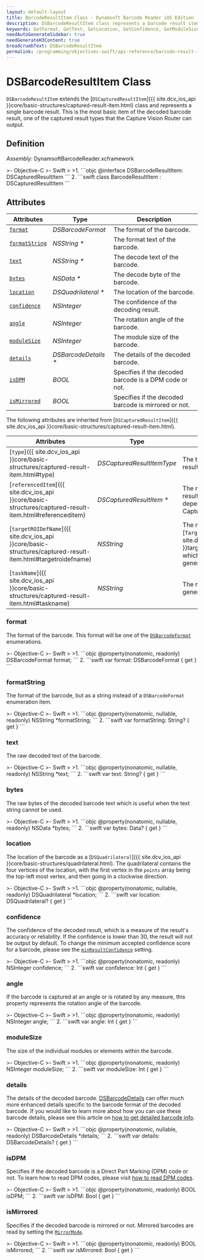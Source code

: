 ```yaml
---
layout: default-layout
title: BarcodeResultItem Class - Dynamsoft Barcode Reader iOS Edition
description: DSBarcodeResultItem class represents a barcode result item decoded by barcode reader engine. It is derived from DSCapturedResultItem.
keywords: GetFormat, GetText, GetLocation, GetConfidence, GetModuleSize, DSBarcodeResultItem, api reference
needAutoGenerateSidebar: true
needGenerateH3Content: true
breadcrumbText: DSBarcodeResultItem
permalink: /programming/objectivec-swift/api-reference/barcode-result-item.html
---
```


# DSBarcodeResultItem Class

`DSBarcodeResultItem` extends the [`DSCapturedResultItem`]({{ site.dcv_ios_api }}core/basic-structures/captured-result-item.html) class and represents a single barcode result. This is the most basic item of the decoded barcode result, one of the captured result types that the Capture Vision Router can output.

## Definition

*Assembly:* DynamsoftBarcodeReader.xcframework

<div class="sample-code-prefix"></div>
>- Objective-C
>- Swift
>
>1. 
```objc
@interface DSBarcodeResultItem: DSCapturedResultItem
```
2. 
```swift
class BarcodeResultItem : DSCapturedResultItem
```

## Attributes

| Attributes | Type | Description |
| ---------- | ---- | ----------- |
| [`format`](#format) | *DSBarcodeFormat* | The format of the barcode. |
| [`formatString`](#formatstring) | *NSString \** | The format text of the barcode. |
| [`text`](#text) | *NSString \** | The decode text of the barcode. |
| [`bytes`](#bytes) | *NSData \** | The decode byte of the barcode. |
| [`location`](#location) | *DSQuadrilateral \** | The location of the barcode. |
| [`confidence`](#confidence) | *NSInteger* | The confidence of the decoding result. |
| [`angle`](#angle) | *NSInteger* | The rotation angle of the barcode. |
| [`moduleSize`](#modulesize) | *NSInteger* | The module size of the barcode. |
| [`details`](#details) | *DSBarcodeDetails \** | The details of the decoded barcode. |
| [`isDPM`](#isdpm) | *BOOL* | Specifies if the decoded barcode is a DPM code or not. |
| [`isMirrored`](#ismirrored) | *BOOL* | Specifies if the decoded barcode is mirrored or not. |

The following attributes are inherited from [`DSCapturedResultItem`]({{ site.dcv_ios_api }}core/basic-structures/captured-result-item.html).

| Attributes | Type | Description |
| ---------- | ---- | ----------- |
| [`type`]({{ site.dcv_ios_api }}core/basic-structures/captured-result-item.html#type) | *DSCapturedResultItemType* | The type of the captured result item. |
| [`referencedItem`]({{ site.dcv_ios_api }}core/basic-structures/captured-result-item.html#referenceditem) | *DSCapturedResultItem \** | The referenced captured result item. The reference dependencies is defined in the Capture Vision settings. |
| [`targetROIDefName`]({{ site.dcv_ios_api }}core/basic-structures/captured-result-item.html#targetroidefname) | *NSString* | The name of the [`TargetROIDef`]({{ site.dcv_parameters_reference }}target-roi-def/) object which includes a task that generated the result. |
| [`taskName`]({{ site.dcv_ios_api }}core/basic-structures/captured-result-item.html#taskname) | *NSString* | The name of the task that generated the result. |

### format

The format of the barcode. This format will be one of the [`DSBarcodeFormat`]({{site.dcv_enumerations}}barcode-reader/barcode-format.html?lang=objc,swift) enumerations.

<div class="sample-code-prefix"></div>
>- Objective-C
>- Swift
>
>1. 
```objc
@property(nonatomic, readonly) DSBarcodeFormat format;
```
2. 
```swift
var format: DSBarcodeFormat { get }
```

### formatString

The format of the barcode, but as a string instead of a `DSBarcodeFormat` enumeration item. 

<div class="sample-code-prefix"></div>
>- Objective-C
>- Swift
>
>1. 
```objc
@property(nonatomic, nullable, readonly) NSString *formatString;
```
2. 
```swift
var formatString: String? { get }
```

### text

The raw decoded text of the barcode.

<div class="sample-code-prefix"></div>
>- Objective-C
>- Swift
>
>1. 
```objc
@property(nonatomic, nullable, readonly) NSString *text;
```
2. 
```swift
var text: String? { get }
```

### bytes

The raw bytes of the decoded barcode text which is useful when the text string cannot be used.

<div class="sample-code-prefix"></div>
>- Objective-C
>- Swift
>
>1. 
```objc
@property(nonatomic, nullable, readonly) NSData *bytes;
```
2. 
```swift
var bytes: Data? { get }
```

### location

The location of the barcode as a [`DSQuadrilateral`]({{ site.dcv_ios_api }}core/basic-structures/quadrilateral.html). The quadrilateral contains the four vertices of the location, with the first vertex in the `points` array being the top-left most vertex, and then going in a clockwise direction.

<div class="sample-code-prefix"></div>
>- Objective-C
>- Swift
>
>1. 
```objc
@property(nonatomic, nullable, readonly) DSQuadrilateral *location;
```
2. 
```swift
var location: DSQuadrilateral? { get }
```

### confidence

The confidence of the decoded result, which is a measure of the result's accuracy or reliability. If the confidence is lower than 30, the result will not be output by default. To change the minimum accepted confidence score for a barcode, please see the [`minResultConfidence`](simplified-barcode-reader-settings.md#minresultconfidence) setting.

<div class="sample-code-prefix"></div>
>- Objective-C
>- Swift
>
>1. 
```objc
@property(nonatomic, readonly) NSInteger confidence;
```
2. 
```swift
var confidence: Int { get }
```

### angle

If the barcode is captured at an angle or is rotated by any measure, this property represents the rotation angle of the barcode.

<div class="sample-code-prefix"></div>
>- Objective-C
>- Swift
>
>1. 
```objc
@property(nonatomic, readonly) NSInteger angle;
```
2. 
```swift
var angle: Int { get }
```

### moduleSize

The size of the individual modules or elements within the barcode.

<div class="sample-code-prefix"></div>
>- Objective-C
>- Swift
>
>1. 
```objc
@property(nonatomic, readonly) NSInteger moduleSize;
```
2. 
```swift
var moduleSize: Int { get }
```

### details

The details of the decoded barcode. [DSBarcodeDetails](barcode-details.md) can offer much more enhanced details specific to the barcode format of the decoded barcode. If you would like to learn more about how you can use these barcode details, please see this article on [how to get detailed barcode info]({{site.features}}get-detailed-info.html?lang=objc,swift).

<div class="sample-code-prefix"></div>
>- Objective-C
>- Swift
>
>1. 
```objc
@property(nonatomic, nullable, readonly) DSBarcodeDetails *details;
```
2. 
```swift
var details: DSBarcodeDetails? { get }
```

### isDPM

Specifies if the decoded barcode is a Direct Part Marking (DPM) code or not. To learn how to read DPM codes, please visit [how to read DPM codes]({{site.usecases}}read-dpm-codes.html?lang=objc,swift).

<div class="sample-code-prefix"></div>
>- Objective-C
>- Swift
>
>1. 
```objc
@property(nonatomic, readonly) BOOL isDPM;
```
2. 
```swift
var isDPM: Bool { get }
```

### isMirrored

Specifies if the decoded barcode is mirrored or not. Mirrored barcodes are read by setting the [`MirrorMode`]({{site.dcv_parameters_reference}}barcode-format-specification/mirror-mode.html).

<div class="sample-code-prefix"></div>
>- Objective-C
>- Swift
>
>1. 
```objc
@property(nonatomic, readonly) BOOL isMirrored;
```
2. 
```swift
var isMirrored: Bool { get }
```
